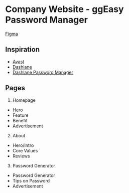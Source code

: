 # Company Website - ggEasy Password Manager

[Figma](https://www.figma.com/file/ruMY3t0i1MtEV82hdw7wTr/Milestone-1-Group-B---ggEasy-Password-Manager?node-id=7%3A8&t=KWStnrLKkQxnzdey-0)

## Inspiration

- [Avast](https://www.avast.com/en-id/index#pc)
- [Dashlane](https://www.dashlane.com/)
- [Dashlane Password Manager](https://www.dashlane.com/personal-password-manager/password-generator)

## Pages

1. Homepage

- Hero
- Feature
- Benefit
- Advertisement

2. About

- Hero/Intro
- Core Values
- Reviews

3. Password Generator

- Password Generator
- Tips on Password
- Advertisement
